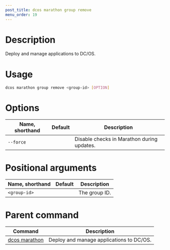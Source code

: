 ```yaml
---
post_title: dcos marathon group remove
menu_order: 19
---
```


# Description
Deploy and manage applications to DC/OS.

# Usage

```bash
dcos marathon group remove <group-id> [OPTION]
```

# Options

| Name, shorthand | Default | Description |
|---------|-------------|-------------|
| `--force`   |             | Disable checks in Marathon during updates. |

# Positional arguments

| Name, shorthand | Default | Description |
|---------|-------------|-------------|
| `<group-id>`   |             |  The group ID. |

# Parent command

| Command | Description |
|---------|-------------|
| [dcos marathon](/docs/1.11/cli/command-reference/dcos-marathon/) | Deploy and manage applications to DC/OS. |

<!-- # Examples -->